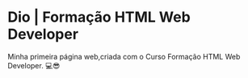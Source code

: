 # Dio | Formação HTML Web Developer

Minha primeira página web,criada com o Curso Formação HTML Web Developer.
💻😎
